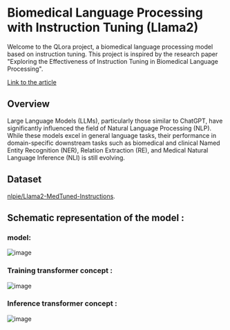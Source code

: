 # Biomedical Language Processing with Instruction Tuning (Llama2)
Welcome to the QLora project, a biomedical language processing model based on instruction tuning. This project is inspired by the research paper "Exploring the Effectiveness of Instruction Tuning in Biomedical Language Processing".

[Link to the article](https://arxiv.org/abs/2401.00579)


## Overview
Large Language Models (LLMs), particularly those similar to ChatGPT, have significantly influenced the field of Natural Language Processing (NLP). While these models excel in general language tasks, their performance in domain-specific downstream tasks such as biomedical and clinical Named Entity Recognition (NER), Relation Extraction (RE), and Medical Natural Language Inference (NLI) is still evolving. 

## Dataset 
[nlpie/Llama2-MedTuned-Instructions](https://huggingface.co/datasets/nlpie/Llama2-MedTuned-Instructions).

## Schematic representation of the model :
### model:
![image](https://github.com/almog2290/Instruction_Tuning_MedLlama2/assets/25738160/9a1d0d02-7ba8-498c-8203-f0b62667800f)

### Training transformer concept : 
![image](https://github.com/almog2290/Instruction_Tuning_MedLlama2/assets/25738160/dfb5e1d9-3b9e-44b2-a800-51e0ba754cf5)

### Inference transformer concept : 
![image](https://github.com/almog2290/Instruction_Tuning_MedLlama2/assets/25738160/79901bcb-ff47-4cbc-bd7f-37f7e311e2e3)
